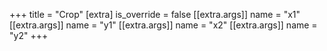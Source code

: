 +++
title = "Crop"
[extra]
is_override = false
[[extra.args]]
name = "x1"
[[extra.args]]
name = "y1"
[[extra.args]]
name = "x2"
[[extra.args]]
name = "y2"
+++